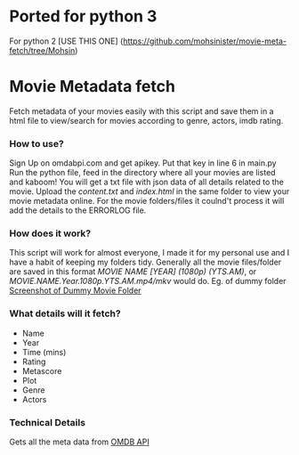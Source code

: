 # Ported for python 3
For python 2 [USE THIS ONE] (https://github.com/mohsinister/movie-meta-fetch/tree/Mohsin)

# Movie Metadata fetch
Fetch metadata of your movies easily with this script and save them in a html file to view/search for movies according to genre, actors, imdb rating. 


### How to use?
Sign Up on omdabpi.com and get apikey.
Put that key in line 6 in main.py 
Run the python file, feed in the directory where all your movies are listed and kaboom! You will get a txt file with json data of all details related to the movie. Upload the *content.txt* and *index.html* in the same folder to view your movie metadata online. For the movie folders/files it coulnd't process it will add the details to the ERRORLOG file.

### How does it work?
This script will work for almost everyone, I made it for my personal use and I have a habit of keeping my folders tidy. Generally all the movie files/folder are saved in this format *MOVIE NAME [YEAR] (1080p) (YTS.AM)*, or *MOVIE.NAME.Year.1080p.YTS.AM.mp4/mkv* would do.
Eg. of dummy folder
[Screenshot of Dummy Movie Folder](http://i.imgur.com/6NcRoiQ.png)

### What details will it fetch?
*   Name
*   Year
*   Time (mins)
*   Rating
*   Metascore
*   Plot
*   Genre
*   Actors

### Technical Details
Gets all the meta data from [OMDB API](www.omdbapi.com)
